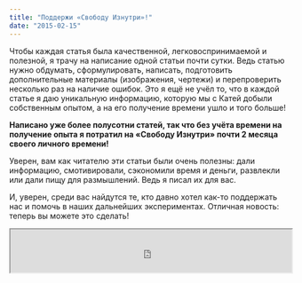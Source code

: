 ```yaml
---
title: "Поддержи «Свободу Изнутри»!"
date: "2015-02-15"
---
```


Чтобы каждая статья была качественной, легковоспринимаемой и полезной, я трачу на написание одной статьи почти сутки. Ведь статью нужно обдумать, сформулировать, написать, подготовить дополнительные материалы (изображения, чертежи) и перепроверить несколько раз на наличие ошибок. Это я ещё не учёл то, что в каждой статье я даю уникальную информацию, которую мы с Катей добыли собственным опытом, а на его получение времени ушло и того больше!

**Написано уже более полусотни статей, так что без учёта времени на получение опыта я потратил на «Свободу Изнутри» почти 2 месяца своего личного времени!**

Уверен, вам как читателю эти статьи были очень полезны: дали информацию, смотивировали, сэкономили время и деньги, развлекли или дали пищу для размышлений. Ведь я писал их для вас.

И, уверен, среди вас найдутся те, кто давно хотел как-то поддержать нас и помочь в наших дальнейших экспериментах. Отличная новость: теперь вы можете это сделать!

<iframe src="https://money.yandex.ru/embed/donate.xml?account=410012799941183&amp;quickpay=donate&amp;payment-type-choice=on&amp;default-sum=&amp;targets=%D0%9F%D0%BE%D0%B4%D0%B4%D0%B5%D1%80%D0%B6%D0%BA%D0%B0+%C2%AB%D0%A1%D0%B2%D0%BE%D0%B1%D0%BE%D0%B4%D1%8B+%D0%98%D0%B7%D0%BD%D1%83%D1%82%D1%80%D0%B8%C2%BB&amp;project-name=&amp;project-site=&amp;button-text=05&amp;successURL=http%3A%2F%2Fsvobodaiznutri.ru%2Fspasibo%2F" width="507" height="78"></iframe>
